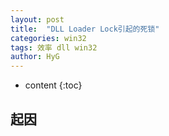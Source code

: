 ```yaml
---
layout: post
title:  "DLL Loader Lock引起的死锁"
categories: win32
tags: 效率 dll win32
author: HyG
---
```


* content
{:toc}

## 起因
[](https://blog.csdn.net/CJF_iceKing/article/details/40043569)
[](https://www.v2ex.com/t/519019#reply24)
[](https://blog.csdn.net/norsd/article/details/50409585)



